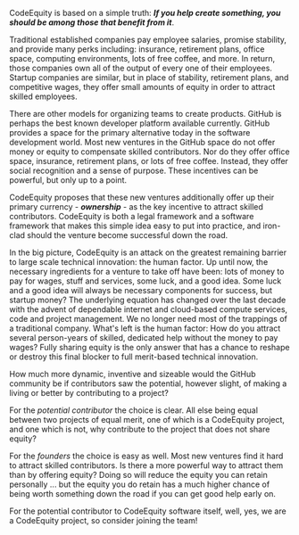 
CodeEquity is based on a simple truth: ***If you help create something, you should
be among those that benefit from it***.

Traditional established companies pay employee salaries, promise stability, and provide many perks
including: insurance, retirement plans, office space, computing environments, lots of free coffee, and
more.  In return, those companies own all of the output of every one of their employees.  Startup
companies are similar, but in place of stability, retirement plans, and competitive wages,
they offer small amounts of equity in order to attract skilled employees.

There are other models for organizing teams to create products.  GitHub is perhaps the best known
developer platform available currently.  GitHub provides a space for the primary alternative today
in the software development world.  Most new ventures in the GitHub space do not offer money or
equity to compensate skilled contributors.  Nor do they offer office space, insurance, retirement
plans, or lots of free coffee.  Instead, they offer social recognition and a sense of purpose.
These incentives can be powerful, but only up to a point.

CodeEquity proposes that these new ventures additionally offer up their primary currency - 
***ownership*** - as the key incentive to attract skilled contributors.  CodeEquity is both a legal
framework and a software framework that makes this simple idea easy to put into practice, and
iron-clad should the venture become successful down the road.

In the big picture, CodeEquity is an attack on the greatest remaining barrier to large scale
technical innovation: the human factor.  Up until now, the necessary ingredients for a venture to
take off have been: lots of money to pay for wages, stuff and services, some luck, and a good idea.
Some luck and a good idea will always be necessary components for success, but startup money?  The
underlying equation has changed over the last decade with the advent of dependable internet and
cloud-based compute services, code and project management.  We no longer need most of the trappings
of a traditional company. What's left is the human factor: How do you attract several person-years
of skilled, dedicated help without the money to pay wages?  Fully sharing equity is the only answer
that has a chance to reshape or destroy this final blocker to full merit-based technical innovation.

How much more dynamic, inventive and sizeable would the GitHub community be if contributors saw the
potential, however slight, of making a living or better by contributing to a project?

For the *potential contributor* the choice is clear.  All else being equal between two projects of
equal merit, one of which is a CodeEquity project, and one which is not, why contribute to the
project that does not share equity?

For the *founders* the choice is easy as well.  Most new ventures find it hard to attract skilled
contributors.  Is there a more powerful way to attract them than by offering equity?  Doing so will
reduce the equity you can retain personally ... but the equity you do retain has a much higher chance
of being worth something down the road if you can get good help early on.

For the potential contributor to CodeEquity software itself, well, yes, we are a CodeEquity project,
so consider joining the team!
